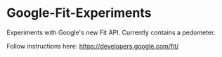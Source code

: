 Google-Fit-Experiments
======================

Experiments with Google's new Fit API. Currently contains a pedometer.

Follow instructions here: https://developers.google.com/fit/

